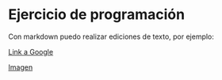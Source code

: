 # Ejercicio de programación

Con markdown puedo realizar ediciones de texto, por ejemplo:

[Link a Google](www.google.com)

[Imagen](./Imagenes)